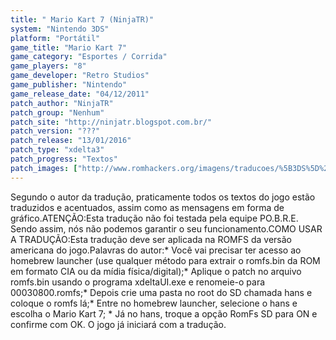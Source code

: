 ```yaml
---
title: " Mario Kart 7 (NinjaTR)"
system: "Nintendo 3DS"
platform: "Portátil"
game_title: "Mario Kart 7"
game_category: "Esportes / Corrida"
game_players: "8"
game_developer: "Retro Studios"
game_publisher: "Nintendo"
game_release_date: "04/12/2011"
patch_author: "NinjaTR"
patch_group: "Nenhum"
patch_site: "http://ninjatr.blogspot.com.br/"
patch_version: "???"
patch_release: "13/01/2016"
patch_type: "xdelta3"
patch_progress: "Textos"
patch_images: ["http://www.romhackers.org/imagens/traducoes/%5B3DS%5D%20Mario%20Kart%207%20-%20NinjaTR%20-%201.jpg","http://www.romhackers.org/imagens/traducoes/%5B3DS%5D%20Mario%20Kart%207%20-%20NinjaTR%20-%202.jpg","http://www.romhackers.org/imagens/traducoes/%5B3DS%5D%20Mario%20Kart%207%20-%20NinjaTR%20-%203.jpg"]
---
```

Segundo o autor da tradução, praticamente todos os textos do jogo estão traduzidos e acentuados, assim como as mensagens em forma de gráfico.ATENÇÃO:Esta tradução não foi testada pela equipe PO.B.R.E. Sendo assim, nós não podemos garantir o seu funcionamento.COMO USAR A TRADUÇÃO:Esta tradução deve ser aplicada na ROMFS da versão americana do jogo.Palavras do autor:* Você vai precisar ter acesso ao homebrew launcher (use qualquer método para extrair o romfs.bin da ROM em formato CIA ou da mídia física/digital);* Aplique o patch no arquivo romfs.bin usando o programa xdeltaUI.exe e renomeie-o para 00030800.romfs;* Depois crie uma pasta no root do SD chamada hans e coloque o romfs lá;* Entre no homebrew launcher, selecione o hans e escolha o Mario Kart 7; * Já no hans, troque a opção RomFs SD para ON e confirme com OK. O jogo já iniciará com a tradução.